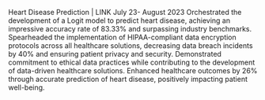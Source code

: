 Heart Disease Prediction | LINK 								         	         July 23- August 2023
Orchestrated the development of a Logit model to predict heart disease, achieving an impressive accuracy rate of 83.33% and surpassing industry benchmarks.
Spearheaded the implementation of HIPAA-compliant data encryption protocols across all healthcare solutions, decreasing data breach incidents by 40% and ensuring patient privacy and security.
Demonstrated commitment to ethical data practices while contributing to the development of data-driven healthcare solutions.
Enhanced healthcare outcomes by 26% through accurate prediction of heart disease, positively impacting patient well-being.
